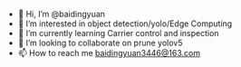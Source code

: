 - 👋 Hi, I’m @baidingyuan
- 👀 I’m interested in object detection/yolo/Edge Computing
- 🌱 I’m currently learning Carrier control and inspection
- 💞️ I’m looking to collaborate on prune yolov5
- 📫 How to reach me baidingyuan3446@163.com

<!---
baidingyuan/baidingyuan is a ✨ special ✨ repository because its `README.md` (this file) appears on your GitHub profile.
You can click the Preview link to take a look at your changes.
--->
